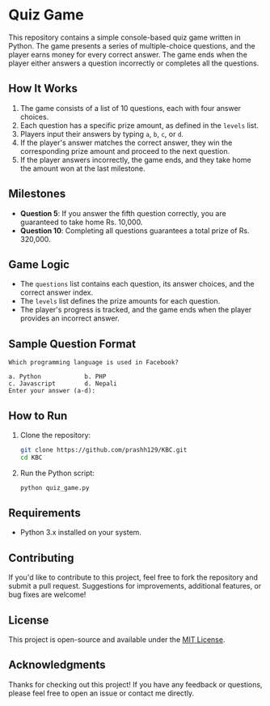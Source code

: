 # Quiz Game

This repository contains a simple console-based quiz game written in Python. The game presents a series of multiple-choice questions, and the player earns money for every correct answer. The game ends when the player either answers a question incorrectly or completes all the questions.

## How It Works

1. The game consists of a list of 10 questions, each with four answer choices.
2. Each question has a specific prize amount, as defined in the `levels` list.
3. Players input their answers by typing `a`, `b`, `c`, or `d`.
4. If the player's answer matches the correct answer, they win the corresponding prize amount and proceed to the next question.
5. If the player answers incorrectly, the game ends, and they take home the amount won at the last milestone.

## Milestones

- **Question 5**: If you answer the fifth question correctly, you are guaranteed to take home Rs. 10,000.
- **Question 10**: Completing all questions guarantees a total prize of Rs. 320,000.

## Game Logic

- The `questions` list contains each question, its answer choices, and the correct answer index.
- The `levels` list defines the prize amounts for each question.
- The player's progress is tracked, and the game ends when the player provides an incorrect answer.

## Sample Question Format

```
Which programming language is used in Facebook?

a. Python            b. PHP
c. Javascript        d. Nepali
Enter your answer (a-d):
```

## How to Run

1. Clone the repository:
   ```bash
   git clone https://github.com/prashh129/KBC.git
   cd KBC
   ```

2. Run the Python script:
   ```bash
   python quiz_game.py
   ```

## Requirements

- Python 3.x installed on your system.

## Contributing

If you'd like to contribute to this project, feel free to fork the repository and submit a pull request. Suggestions for improvements, additional features, or bug fixes are welcome!

## License

This project is open-source and available under the [MIT License](LICENSE).

## Acknowledgments

Thanks for checking out this project! If you have any feedback or questions, please feel free to open an issue or contact me directly.
